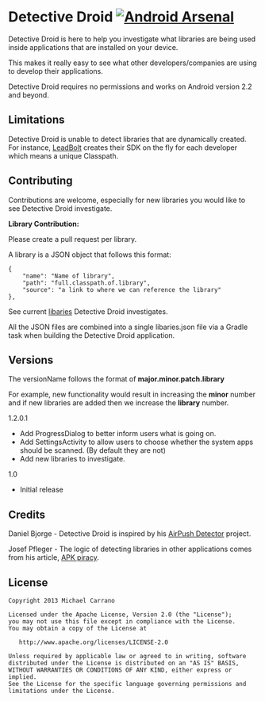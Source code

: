 # Detective Droid [![Android Arsenal](https://img.shields.io/badge/Android%20Arsenal-detective--droid-brightgreen.svg?style=flat)](https://android-arsenal.com/details/1/898)

Detective Droid is here to help you investigate what libraries are being used inside applications that are installed on your device.

This makes it really easy to see what other developers/companies are using to develop their applications.

Detective Droid requires no permissions and works on Android version 2.2 and beyond.

## Limitations
Detective Droid is unable to detect libraries that are dynamically created. For instance, [LeadBolt](http://leadbolt.com) creates their SDK on the fly for each developer which means a unique Classpath.

## Contributing
Contributions are welcome, especially for new libraries you would like to see Detective Droid investigate.

**Library Contribution:**

Please create a pull request per library.

A library is a JSON object that follows this format:

	{
    	"name": "Name of library",
    	"path": "full.classpath.of.library",
    	"source": "a link to where we can reference the library"
	},

See current [libaries](https://github.com/michaelcarrano/detective-droid/tree/master/libraries) Detective Droid investigates.

All the JSON files are combined into a single libaries.json file via a Gradle task when building the Detective Droid application.

## Versions
The versionName follows the format of **major.minor.patch.library**

For example, new functionality would result in increasing the **minor** number and if new libraries are added then we increase the **library** number.


1.2.0.1

- Add ProgressDialog to better inform users what is going on.
- Add SettingsActivity to allow users to choose whether the system apps should be scanned. (By default they are not)
- Add new libraries to investigate.


1.0

- Initial release

## Credits

Daniel Bjorge - Detective Droid is inspired by his [AirPush Detector](https://github.com/dbjorge/AirPush-Detector) project.

Josef Pfleger - The logic of detecting libraries in other applications comes from his article, [APK piracy](http://www-jo.se/f.pfleger/apk-piracy).


## License


    Copyright 2013 Michael Carrano

    Licensed under the Apache License, Version 2.0 (the "License");
    you may not use this file except in compliance with the License.
    You may obtain a copy of the License at

       http://www.apache.org/licenses/LICENSE-2.0

    Unless required by applicable law or agreed to in writing, software
    distributed under the License is distributed on an "AS IS" BASIS,
    WITHOUT WARRANTIES OR CONDITIONS OF ANY KIND, either express or implied.
    See the License for the specific language governing permissions and
    limitations under the License.